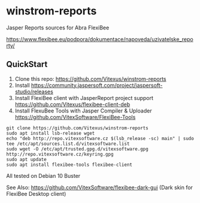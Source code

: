 # winstrom-reports

Jasper Reports sources for Abra FlexiBee 

https://www.flexibee.eu/podpora/dokumentace/napoveda/uzivatelske_reporty/

QuickStart
----------

1. Clone this repo: https://github.com/Vitexus/winstrom-reports
1. Install https://community.jaspersoft.com/project/jaspersoft-studio/releases
1. Install FlexiBee client with JasperReport project support https://github.com/Vitexus/flexibee-client-deb
1. Install FlexuBee Tools with Jasper Compiler & Uploader https://github.com/VitexSoftware/FlexiBee-Tools

```shell
git clone https://github.com/Vitexus/winstrom-reports
sudo apt install lsb-release wget
echo "deb http://repo.vitexsoftware.cz $(lsb_release -sc) main" | sudo tee /etc/apt/sources.list.d/vitexsoftware.list
sudo wget -O /etc/apt/trusted.gpg.d/vitexsoftware.gpg http://repo.vitexsoftware.cz/keyring.gpg
sudo apt update
sudo apt install flexibee-tools flexibee-client
```

All tested on Debian 10 Buster

See Also: https://github.com/VitexSoftware/flexibee-dark-gui (Dark skin for FlexiBee Desktop client)
